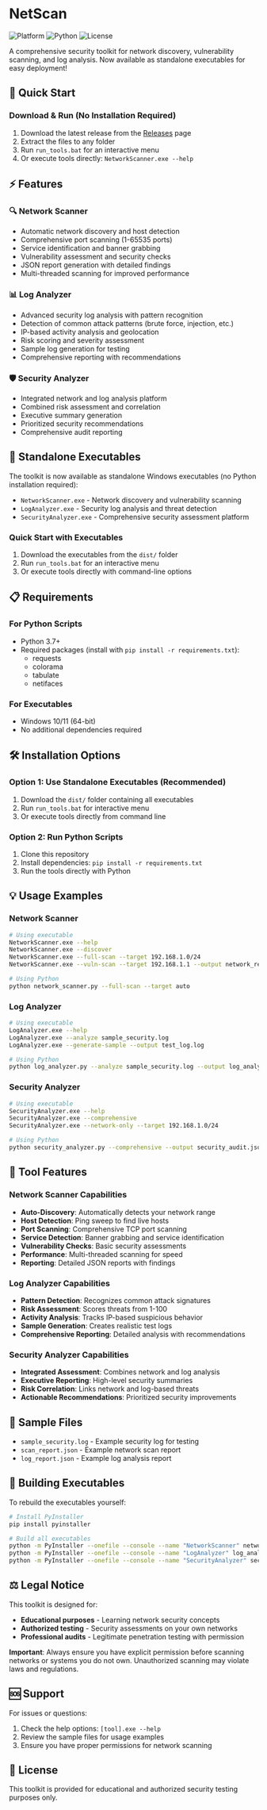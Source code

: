 # NetScan

![Platform](https://img.shields.io/badge/platform-Windows-blue)
![Python](https://img.shields.io/badge/python-3.7+-green)
![License](https://img.shields.io/badge/license-Educational-orange)

A comprehensive security toolkit for network discovery, vulnerability scanning, and log analysis. Now available as standalone executables for easy deployment!

## 🚀 Quick Start

### Download & Run (No Installation Required)
1. Download the latest release from the [Releases](../../releases) page
2. Extract the files to any folder
3. Run `run_tools.bat` for an interactive menu
4. Or execute tools directly: `NetworkScanner.exe --help`

## ⚡ Features

### 🔍 Network Scanner
- Automatic network discovery and host detection
- Comprehensive port scanning (1-65535 ports)
- Service identification and banner grabbing
- Vulnerability assessment and security checks
- JSON report generation with detailed findings
- Multi-threaded scanning for improved performance

### 📊 Log Analyzer
- Advanced security log analysis with pattern recognition
- Detection of common attack patterns (brute force, injection, etc.)
- IP-based activity analysis and geolocation
- Risk scoring and severity assessment
- Sample log generation for testing
- Comprehensive reporting with recommendations

### 🛡️ Security Analyzer
- Integrated network and log analysis platform
- Combined risk assessment and correlation
- Executive summary generation
- Prioritized security recommendations
- Comprehensive audit reporting

## 💾 Standalone Executables

The toolkit is now available as standalone Windows executables (no Python installation required):

- `NetworkScanner.exe` - Network discovery and vulnerability scanning
- `LogAnalyzer.exe` - Security log analysis and threat detection
- `SecurityAnalyzer.exe` - Comprehensive security assessment platform

### Quick Start with Executables

1. Download the executables from the `dist/` folder
2. Run `run_tools.bat` for an interactive menu
3. Or execute tools directly with command-line options

## 📋 Requirements

### For Python Scripts
- Python 3.7+
- Required packages (install with `pip install -r requirements.txt`):
  - requests
  - colorama
  - tabulate
  - netifaces

### For Executables
- Windows 10/11 (64-bit)
- No additional dependencies required

## 🛠️ Installation Options

### Option 1: Use Standalone Executables (Recommended)
1. Download the `dist/` folder containing all executables
2. Run `run_tools.bat` for interactive menu
3. Or execute tools directly from command line

### Option 2: Run Python Scripts
1. Clone this repository
2. Install dependencies: `pip install -r requirements.txt`
3. Run the tools directly with Python

## 💡 Usage Examples

### Network Scanner
```bash
# Using executable
NetworkScanner.exe --help
NetworkScanner.exe --discover
NetworkScanner.exe --full-scan --target 192.168.1.0/24
NetworkScanner.exe --vuln-scan --target 192.168.1.1 --output network_report.json

# Using Python
python network_scanner.py --full-scan --target auto
```

### Log Analyzer
```bash
# Using executable
LogAnalyzer.exe --help
LogAnalyzer.exe --analyze sample_security.log
LogAnalyzer.exe --generate-sample --output test_log.log

# Using Python
python log_analyzer.py --analyze sample_security.log --output log_analysis.json
```

### Security Analyzer
```bash
# Using executable
SecurityAnalyzer.exe --help
SecurityAnalyzer.exe --comprehensive
SecurityAnalyzer.exe --network-only --target 192.168.1.0/24

# Using Python
python security_analyzer.py --comprehensive --output security_audit.json
```

## 🔧 Tool Features

### Network Scanner Capabilities
- **Auto-Discovery**: Automatically detects your network range
- **Host Detection**: Ping sweep to find live hosts
- **Port Scanning**: Comprehensive TCP port scanning
- **Service Detection**: Banner grabbing and service identification
- **Vulnerability Checks**: Basic security assessments
- **Performance**: Multi-threaded scanning for speed
- **Reporting**: Detailed JSON reports with findings

### Log Analyzer Capabilities
- **Pattern Detection**: Recognizes common attack signatures
- **Risk Assessment**: Scores threats from 1-100
- **Activity Analysis**: Tracks IP-based suspicious behavior
- **Sample Generation**: Creates realistic test logs
- **Comprehensive Reporting**: Detailed analysis with recommendations

### Security Analyzer Capabilities
- **Integrated Assessment**: Combines network and log analysis
- **Executive Reporting**: High-level security summaries
- **Risk Correlation**: Links network and log-based threats
- **Actionable Recommendations**: Prioritized security improvements

## 📁 Sample Files

- `sample_security.log` - Example security log for testing
- `scan_report.json` - Example network scan report
- `log_report.json` - Example log analysis report

## 🔨 Building Executables

To rebuild the executables yourself:

```bash
# Install PyInstaller
pip install pyinstaller

# Build all executables
python -m PyInstaller --onefile --console --name "NetworkScanner" network_scanner.py
python -m PyInstaller --onefile --console --name "LogAnalyzer" log_analyzer.py
python -m PyInstaller --onefile --console --name "SecurityAnalyzer" security_analyzer.py
```

## ⚖️ Legal Notice

This toolkit is designed for:
- **Educational purposes** - Learning network security concepts
- **Authorized testing** - Security assessments on your own networks
- **Professional audits** - Legitimate penetration testing with permission

**Important**: Always ensure you have explicit permission before scanning networks or systems you do not own. Unauthorized scanning may violate laws and regulations.

## 🆘 Support

For issues or questions:
1. Check the help options: `[tool].exe --help`
2. Review the sample files for usage examples
3. Ensure you have proper permissions for network scanning

## 📄 License

This toolkit is provided for educational and authorized security testing purposes only.
